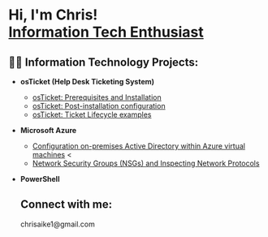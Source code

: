 <h1>Hi, I'm Chris! <br/><a href="https://github.com/aikechris">Information Tech Enthusiast</a> <a href="https://www.linkedin.com/in/chrisaike/"></a> <a><Teacher</a></h1>

<h2>👨‍💻 Information Technology Projects:</h2>

- <b>osTicket (Help Desk Ticketing System)</b>
  - [osTicket: Prerequisites and Installation](https://github.com/aikechris/osticket-prereqs)
  - [osTicket: Post-installation configuration](https://github.com/aikechris/post-install-config)
  - [osTicket: Ticket Lifecycle examples](https://github.com/aikechris/ticket-lifecycle)
- <b>Microsoft Azure</b>
  - [Configuration on-premises Active Directory within Azure virtual machines](https://github.com/aikechris/configure-ad) <
  - [Network Security Groups (NSGs) and Inspecting Network Protocols](https://github.com/aikechris/azure-network-protocols)
- <b>PowerShell</b>
  
  <h2>Connect with me: </h2>
  chrisaike1@gmail.com
  
  [linkedin]: https://linkedin.com/in/chrisaike
